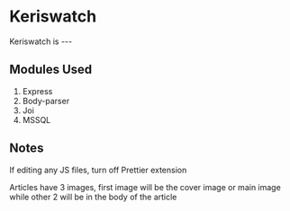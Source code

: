 # Keriswatch

Keriswatch is ---

## Modules Used

1.  Express
2.  Body-parser
3.  Joi
4.  MSSQL

## Notes

If editing any JS files, turn off Prettier extension

Articles have 3 images, first image will be the cover image or main image while other 2 will be in the body of the article